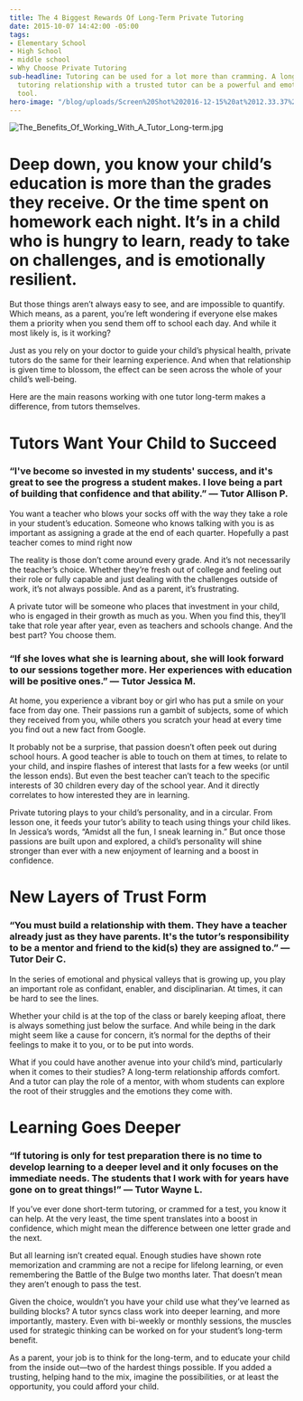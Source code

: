 ```yaml
---
title: The 4 Biggest Rewards Of Long-Term Private Tutoring
date: 2015-10-07 14:42:00 -05:00
tags:
- Elementary School
- High School
- middle school
- Why Choose Private Tutoring
sub-headline: Tutoring can be used for a lot more than cramming. A long-term private
  tutoring relationship with a trusted tutor can be a powerful and emotional learning
  tool.
hero-image: "/blog/uploads/Screen%20Shot%202016-12-15%20at%2012.33.37%20PM%20(1).png"
---
```


![The_Benefits_Of_Working_With_A_Tutor_Long-term.jpg](/blog/uploads/The_Benefits_Of_Working_With_A_Tutor_Long-term.jpg)

# Deep down, you know your child’s education is more than the grades they receive. Or the time spent on homework each night. It’s in a child who is hungry to learn, ready to take on challenges, and is emotionally resilient.

But those things aren’t always easy to see, and are impossible to quantify. Which means, as a parent, you’re left wondering if everyone else makes them a priority when you send them off to school each day. And while it most likely is, is it working?

Just as you rely on your doctor to guide your child’s physical health, private tutors do the same for their learning experience. And when that relationship is given time to blossom, the effect can be seen across the whole of your child’s well-being.

Here are the main reasons working with one tutor long-term makes a difference, from tutors themselves.

# Tutors Want Your Child to Succeed

### “I've become so invested in my students' success, and it's great to see the progress a student makes. I love being a part of building that confidence and that ability.” — Tutor Allison P.

You want a teacher who blows your socks off with the way they take a role in your student’s education. Someone who knows talking with you is as important as assigning a grade at the end of each quarter. Hopefully a past teacher comes to mind right now

The reality is those don’t come around every grade. And it’s not necessarily the teacher’s choice. Whether they’re fresh out of college and feeling out their role or fully capable and just dealing with the challenges outside of work, it’s not always possible. And as a parent, it’s frustrating.

A private tutor will be someone who places that investment in your child, who is engaged in their growth as much as you. When you find this, they’ll take that role year after year, even as teachers and schools change. And the best part? You choose them.

### “If she loves what she is learning about, she will look forward to our sessions together more. Her experiences with education will be positive ones.” — Tutor Jessica M.

At home, you experience a vibrant boy or girl who has put a smile on your face from day one. Their passions run a gambit of subjects, some of which they received from you, while others you scratch your head at every time you find out a new fact from Google.

It probably not be a surprise, that passion doesn’t often peek out during school hours. A good teacher is able to touch on them at times, to relate to your child, and inspire flashes of interest that lasts for a few weeks (or until the lesson ends). But even the best teacher can’t teach to the specific interests of 30 children every day of the school year. And it directly correlates to how interested they are in learning.

Private tutoring plays to your child’s personality, and in a circular. From lesson one, it feeds your tutor’s ability to teach using things your child likes. In Jessica’s words, “Amidst all the fun, I sneak learning in.” But once those passions are built upon and explored, a child’s personality will shine stronger than ever with a new enjoyment of learning and a boost in confidence.

# New Layers of Trust Form

### “You must build a relationship with them. They have a teacher already just as they have parents. It's the tutor’s responsibility to be a mentor and friend to the kid(s) they are assigned to.” — Tutor Deir C.

In the series of emotional and physical valleys that is growing up, you play an important role as confidant, enabler, and disciplinarian. At times, it can be hard to see the lines.

Whether your child is at the top of the class or barely keeping afloat, there is always something just below the surface. And while being in the dark might seem like a cause for concern, it’s normal for the depths of their feelings to make it to you, or to be put into words.

What if you could have another avenue into your child’s mind, particularly when it comes to their studies? A long-term relationship affords comfort. And a tutor can play the role of a mentor, with whom students can explore the root of their struggles and the emotions they come with.

# Learning Goes Deeper

### “If tutoring is only for test preparation there is no time to develop learning to a deeper level and it only focuses on the immediate needs. The students that I work with for years have gone on to great things!” — Tutor Wayne L.

If you’ve ever done short-term tutoring, or crammed for a test, you know it can help. At the very least, the time spent translates into a boost in confidence, which might mean the difference between one letter grade and the next.

But all learning isn’t created equal. Enough studies have shown rote memorization and cramming are not a recipe for lifelong learning, or even remembering the Battle of the Bulge two months later. That doesn’t mean they aren’t enough to pass the test.

Given the choice, wouldn’t you have your child use what they’ve learned as building blocks? A tutor syncs class work into deeper learning, and more importantly, mastery. Even with bi-weekly or monthly sessions, the muscles used for strategic thinking can be worked on for your student’s long-term benefit.

As a parent, your job is to think for the long-term, and to educate your child from the inside out—two of the hardest things possible. If you added a trusting, helping hand to the mix, imagine the possibilities, or at least the opportunity, you could afford your child.